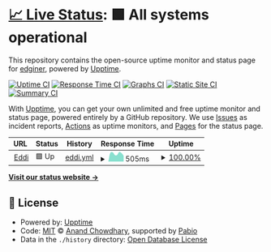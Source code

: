 # [📈 Live Status](https://demo.upptime.js.org): <!--live status--> **🟩 All systems operational**

This repository contains the open-source uptime monitor and status page for [edginer](https://demo.upptime.js.org), powered by [Upptime](https://github.com/upptime/upptime).

[![Uptime CI](https://github.com/edginer/eddist-status/workflows/Uptime%20CI/badge.svg)](https://github.com/edginer/eddist-status/actions?query=workflow%3A%22Uptime+CI%22)
[![Response Time CI](https://github.com/edginer/eddist-status/workflows/Response%20Time%20CI/badge.svg)](https://github.com/edginer/eddist-status/actions?query=workflow%3A%22Response+Time+CI%22)
[![Graphs CI](https://github.com/edginer/eddist-status/workflows/Graphs%20CI/badge.svg)](https://github.com/edginer/eddist-status/actions?query=workflow%3A%22Graphs+CI%22)
[![Static Site CI](https://github.com/edginer/eddist-status/workflows/Static%20Site%20CI/badge.svg)](https://github.com/edginer/eddist-status/actions?query=workflow%3A%22Static+Site+CI%22)
[![Summary CI](https://github.com/edginer/eddist-status/workflows/Summary%20CI/badge.svg)](https://github.com/edginer/eddist-status/actions?query=workflow%3A%22Summary+CI%22)

With [Upptime](https://upptime.js.org), you can get your own unlimited and free uptime monitor and status page, powered entirely by a GitHub repository. We use [Issues](https://github.com/edginer/eddist-status/issues) as incident reports, [Actions](https://github.com/edginer/eddist-status/actions) as uptime monitors, and [Pages](https://demo.upptime.js.org) for the status page.

<!--start: status pages-->
<!-- This summary is generated by Upptime (https://github.com/upptime/upptime) -->
<!-- Do not edit this manually, your changes will be overwritten -->
<!-- prettier-ignore -->
| URL | Status | History | Response Time | Uptime |
| --- | ------ | ------- | ------------- | ------ |
| <img alt="" src="https://icons.duckduckgo.com/ip3/bbs.eddibb.cc.ico" height="13"> [Eddi](https://bbs.eddibb.cc/) | 🟩 Up | [eddi.yml](https://github.com/edginer/eddist-status/commits/HEAD/history/eddi.yml) | <details><summary><img alt="Response time graph" src="./graphs/eddi/response-time-week.png" height="20"> 505ms</summary><br><a href="https://eddi-status.eddibb.cc/history/eddi"><img alt="Response time 353" src="https://img.shields.io/endpoint?url=https%3A%2F%2Fraw.githubusercontent.com%2Fedginer%2Feddist-status%2FHEAD%2Fapi%2Feddi%2Fresponse-time.json"></a><br><a href="https://eddi-status.eddibb.cc/history/eddi"><img alt="24-hour response time 408" src="https://img.shields.io/endpoint?url=https%3A%2F%2Fraw.githubusercontent.com%2Fedginer%2Feddist-status%2FHEAD%2Fapi%2Feddi%2Fresponse-time-day.json"></a><br><a href="https://eddi-status.eddibb.cc/history/eddi"><img alt="7-day response time 505" src="https://img.shields.io/endpoint?url=https%3A%2F%2Fraw.githubusercontent.com%2Fedginer%2Feddist-status%2FHEAD%2Fapi%2Feddi%2Fresponse-time-week.json"></a><br><a href="https://eddi-status.eddibb.cc/history/eddi"><img alt="30-day response time 353" src="https://img.shields.io/endpoint?url=https%3A%2F%2Fraw.githubusercontent.com%2Fedginer%2Feddist-status%2FHEAD%2Fapi%2Feddi%2Fresponse-time-month.json"></a><br><a href="https://eddi-status.eddibb.cc/history/eddi"><img alt="1-year response time 353" src="https://img.shields.io/endpoint?url=https%3A%2F%2Fraw.githubusercontent.com%2Fedginer%2Feddist-status%2FHEAD%2Fapi%2Feddi%2Fresponse-time-year.json"></a></details> | <details><summary><a href="https://eddi-status.eddibb.cc/history/eddi">100.00%</a></summary><a href="https://eddi-status.eddibb.cc/history/eddi"><img alt="All-time uptime 100.00%" src="https://img.shields.io/endpoint?url=https%3A%2F%2Fraw.githubusercontent.com%2Fedginer%2Feddist-status%2FHEAD%2Fapi%2Feddi%2Fuptime.json"></a><br><a href="https://eddi-status.eddibb.cc/history/eddi"><img alt="24-hour uptime 100.00%" src="https://img.shields.io/endpoint?url=https%3A%2F%2Fraw.githubusercontent.com%2Fedginer%2Feddist-status%2FHEAD%2Fapi%2Feddi%2Fuptime-day.json"></a><br><a href="https://eddi-status.eddibb.cc/history/eddi"><img alt="7-day uptime 100.00%" src="https://img.shields.io/endpoint?url=https%3A%2F%2Fraw.githubusercontent.com%2Fedginer%2Feddist-status%2FHEAD%2Fapi%2Feddi%2Fuptime-week.json"></a><br><a href="https://eddi-status.eddibb.cc/history/eddi"><img alt="30-day uptime 100.00%" src="https://img.shields.io/endpoint?url=https%3A%2F%2Fraw.githubusercontent.com%2Fedginer%2Feddist-status%2FHEAD%2Fapi%2Feddi%2Fuptime-month.json"></a><br><a href="https://eddi-status.eddibb.cc/history/eddi"><img alt="1-year uptime 100.00%" src="https://img.shields.io/endpoint?url=https%3A%2F%2Fraw.githubusercontent.com%2Fedginer%2Feddist-status%2FHEAD%2Fapi%2Feddi%2Fuptime-year.json"></a></details>

<!--end: status pages-->

[**Visit our status website →**](https://demo.upptime.js.org)

## 📄 License

- Powered by: [Upptime](https://github.com/upptime/upptime)
- Code: [MIT](./LICENSE) © [Anand Chowdhary](https://anandchowdhary.com), supported by [Pabio](https://pabio.com)
- Data in the `./history` directory: [Open Database License](https://opendatacommons.org/licenses/odbl/1-0/)
